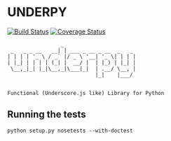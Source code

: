 # UNDERPY

[![Build Status](https://travis-ci.org/ramonski/underpy.png)](https://travis-ci.org/ramonski/underpy)
[![Coverage Status](https://raw.github.com/gittip/shields.io/master/static/coveralls/coveralls_100.png)](https://coveralls.io/r/ramonski/underpy?branch=master)

```
                 _
 _   _ _ __   __| | ___ _ __ _ __  _   _
| | | | '_ \ / _` |/ _ \ '__| '_ \| | | |
| |_| | | | | (_| |  __/ |  | |_) | |_| |
 \__,_|_| |_|\__,_|\___|_|  | .__/ \__, |
                            |_|    |___/


Functional (Underscore.js like) Library for Python
```


## Running the tests

```
python setup.py nosetests --with-doctest
```
